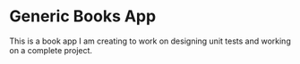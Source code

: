 # Generic Books App

This is a book app I am creating to work on designing unit tests and working on a complete project.
